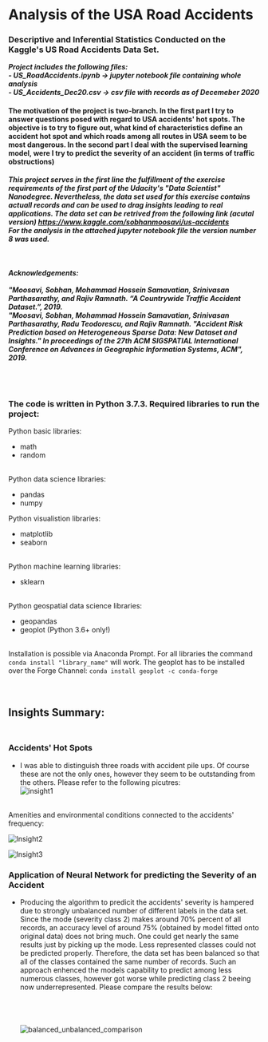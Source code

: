 # Analysis of the USA Road Accidents
### Descriptive and Inferential Statistics Conducted on the Kaggle's US Road Accidents Data Set.
***Project includes the following files:***  
***- US_RoadAccidents.ipynb -> jupyter notebook file containing whole analysis***  
***- US_Accidents_Dec20.csv -> csv file with records as of Decemeber 2020***

#### The motivation of the project is two-branch. In the first part I try to answer questions posed with regard to USA accidents' hot spots. The objective is to try to figure out, what kind of characteristics define an accident hot spot and which roads among all routes in USA seem to be most dangerous. In the second part I deal with the supervised learning model, were I try to predict the severity of an accident (in terms of traffic obstructions)

***This project serves in the first line the fulfillment of the exercise requirements of the first part of the Udacity's "Data Scientist" Nanodegree. Nevertheless, the data set used for this exercise contains actuall records and can be used to drag insights leading to real applications. 
The data set can be retrived from the following link (acutal version) https://www.kaggle.com/sobhanmoosavi/us-accidents  
For the analysis in the attached jupyter notebook file the version number 8 was used.<br/><br/><br/><br/>
Acknowledgements:  <br/><br/>
"Moosavi, Sobhan, Mohammad Hossein Samavatian, Srinivasan Parthasarathy, and Rajiv Ramnath. “A Countrywide Traffic Accident Dataset.”, 2019.  
"Moosavi, Sobhan, Mohammad Hossein Samavatian, Srinivasan Parthasarathy, Radu Teodorescu, and Rajiv Ramnath. "Accident Risk Prediction based on Heterogeneous Sparse Data: New Dataset and Insights." In proceedings of the 27th ACM SIGSPATIAL International Conference on Advances in Geographic Information Systems, ACM", 2019.***  <br/><br/><br/><br/>

### The code is written in Python 3.7.3. Required libraries to run the project:

Python basic libraries:
- math
- random  <br/><br/>

Python data science libraries:
- pandas
- numpy

Python visualistion libraries:
- matplotlib
- seaborn <br/><br/>

Python machine learning libraries:
- sklearn <br/><br/>

Python geospatial data science libraries:
- geopandas
- geoplot (Python 3.6+ only!) <br/><br/>  

Installation is possible via Anaconda Prompt. For all libraries the command `conda install "library_name"` will work. The geoplot has to be installed over the Forge Channel:  `conda install geoplot -c conda-forge` <br/><br/><br/>

## Insights Summary: </br></br>
### Accidents' Hot Spots
- I was able to distinguish three roads with accident pile ups. Of course these are not the only ones, however they seem to be outstanding from the others.
Please refer to the following picutres:  
![insight1](https://user-images.githubusercontent.com/64994740/127754365-1f627c56-3c20-411f-9cac-7aa0751a3902.png)



</br>
Amenities and environmental conditions connected to the accidents' frequency:<br/>

![Insight2](https://user-images.githubusercontent.com/64994740/127754371-29e29c15-12a0-4f04-a2a4-b4b812acd35c.png)
<br/>

![Insight3](https://user-images.githubusercontent.com/64994740/127754376-eb841206-bebf-4b50-ae83-7d541fe7a975.png)


### Application of Neural Network for predicting the Severity of an Accident
- Producing the algorithm to predicit the accidents' severity is hampered due to strongly unbalanced number of different labels in the data set. Since the mode (severity class 2) makes around 70% percent of all records, an accuracy level of around 75% (obtained by model fitted onto original data) does not bring much. One could get nearly the same results just by picking up the mode. Less represented classes could not be predicted properly. Therefore, the data set has been balanced so that all of the classes contained the same number of records. Such an approach enhenced the models capability to predict among less numerous classes, however got worse while predicting class 2 beeing now underrepresented. Please compare the results below:</br></br></br></br></br>
![balanced_unbalanced_comparison](https://user-images.githubusercontent.com/64994740/127754238-9c2915cb-38b1-4c0e-9dbf-44879506e173.png)

